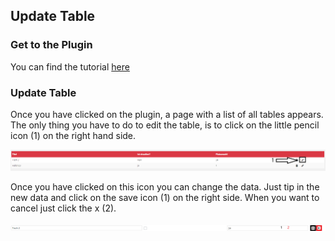 ## Update Table

### Get to the Plugin

You can find the tutorial [here](https://github.com/towa-digital/intern-table-reservation/blob/master/docs/features/manage%20tables/add%20table.md)

### Update Table

Once you have clicked on the plugin, a page with a list of all tables appears. The only thing you have to do to edit the table, is to click on the little pencil icon (1) on the right hand side. <br>

![menu](./../../assets/updatetable1.png)

Once you have clicked on this icon you can change the data. Just tip in the new data and click on the save icon (1) on the right side. When you want to cancel just click the x (2).

![menu](./../../assets/updatetable2.png)